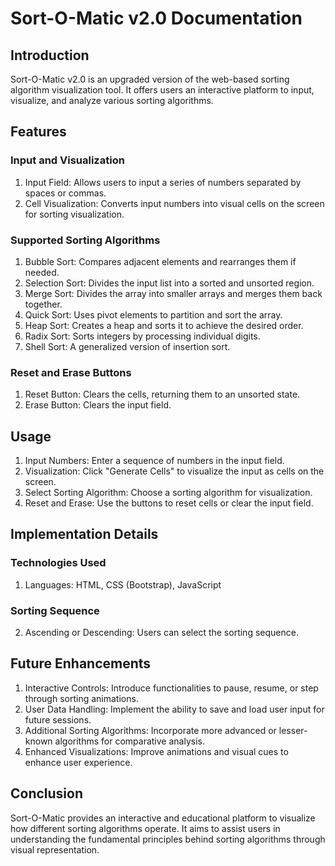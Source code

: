 # Sort-O-Matic v2.0 Documentation

## Introduction
Sort-O-Matic v2.0 is an upgraded version of the web-based sorting algorithm visualization tool. It offers users an interactive platform to input, visualize, and analyze various sorting algorithms.

## Features
### Input and Visualization
1. Input Field: Allows users to input a series of numbers separated by spaces or commas.
2. Cell Visualization: Converts input numbers into visual cells on the screen for sorting visualization.
### Supported Sorting Algorithms
1. Bubble Sort: Compares adjacent elements and rearranges them if needed.
2. Selection Sort: Divides the input list into a sorted and unsorted region.
3. Merge Sort: Divides the array into smaller arrays and merges them back together.
4. Quick Sort: Uses pivot elements to partition and sort the array.
5. Heap Sort: Creates a heap and sorts it to achieve the desired order.
6. Radix Sort: Sorts integers by processing individual digits.
7. Shell Sort: A generalized version of insertion sort.
### Reset and Erase Buttons
1. Reset Button: Clears the cells, returning them to an unsorted state.
2. Erase Button: Clears the input field.
## Usage
1. Input Numbers: Enter a sequence of numbers in the input field.
2. Visualization: Click "Generate Cells" to visualize the input as cells on the screen.
3. Select Sorting Algorithm: Choose a sorting algorithm for visualization.
4. Reset and Erase: Use the buttons to reset cells or clear the input field.
## Implementation Details
### Technologies Used
1. Languages: HTML, CSS (Bootstrap), JavaScript
### Sorting Sequence
2. Ascending or Descending: Users can select the sorting sequence.
## Future Enhancements
1. Interactive Controls: Introduce functionalities to pause, resume, or step through sorting animations.
2. User Data Handling: Implement the ability to save and load user input for future sessions.
3. Additional Sorting Algorithms: Incorporate more advanced or lesser-known algorithms for comparative analysis.
4. Enhanced Visualizations: Improve animations and visual cues to enhance user experience.


## Conclusion
Sort-O-Matic provides an interactive and educational platform to visualize how different sorting algorithms operate. It aims to assist users in understanding the fundamental principles behind sorting algorithms through visual representation.
